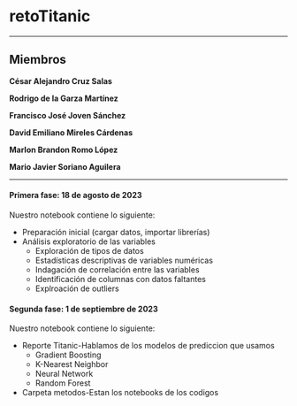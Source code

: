 # retoTitanic

---

## Miembros

**César Alejandro Cruz Salas**

**Rodrigo de la Garza Martínez**

**Francisco José Joven Sánchez**

**David Emiliano Mireles Cárdenas**

**Marlon Brandon Romo López**

**Mario Javier Soriano Aguilera**

---

#### **Primera fase**: 18 de agosto de 2023
Nuestro notebook contiene lo siguiente:
* Preparación inicial (cargar datos, importar librerías)
* Análisis exploratorio de las variables
    * Exploración de tipos de datos
    * Estadísticas descriptivas de variables numéricas
    * Indagación de correlación entre las variables
    * Identificación de columnas con datos faltantes
    * Explroación de outliers
#### **Segunda fase**: 1 de septiembre de 2023
Nuestro notebook contiene lo siguiente:
* Reporte Titanic-Hablamos de los modelos de prediccion que usamos
    * Gradient Boosting
    * K-Nearest Neighbor
    * Neural Network
    * Random Forest
* Carpeta metodos-Estan los notebooks de los codigos
